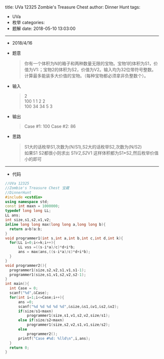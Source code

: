 title: UVa 12325 Zombie's Treasure Chest
author: Dinner Hunt
tags:
  - UVa
  - 枚举
categories:
  - 题解
date: 2018-05-10 13:03:00
---
* 2018/4/16    
 * 题意  
     >你有一个体积为N的箱子和两种数量无限的宝物。宝物1的体积为S1，价值为V1:；宝物2的体积为S2，价值为V2。输入均为32位带符号整数。 计算最多能装多大价值的宝物。（每种宝物都必须拿非负整数个）。 
     
     <!--more-->
 * 输入
      >2  
      100 1 1 2 2  
      100 34 34 5 3  
       
 * 输出
      >Case #1: 100 
      Case #2: 86  

 * 思路
      >S1大的话枚举S1,次数为(N/S1),S2大的话枚举S2,次数为(N/S2)  
      如果S1 S2都很小则求出 S1*V2,S2*V1 这样体积都为S1*S2,然后枚举价值小的即可  
      
 ---
 * 代码
       
  ```cpp
//UVa 12325
//Zombie's Treasure Chest 宝藏
//DinnerHunt
#include <cstdio>
using namespace std;
const int maxn = 1000000;
typedef long long LL;
LL ans;
int size,s1,s2,v1,v2;
inline long long max(long long a,long long b){
    return a>b?a:b;
}
void programmer1(int s,int a,int b,int c,int d,int k){
    for(LL i=0;i<=k;i++){
        LL vss =((s-i*a)/c)*d+i*b;
        ans = max(ans,((s-i*a)/c)*d+i*b);
    }
}
void programmer2(){
    programmer1(size,s2,v2,s1,v1,s1-1);
    programmer1(size,s1,v1,s2,v2,s2-1);
}
int main(){
    int Case = 0;
    scanf("%d",&Case);
    for(int i=1;i<=Case;i++){
        ans =0;
        scanf("%d %d %d %d %d",&size,&s1,&v1,&s2,&v2);
        if(size/s1<maxn)
            programmer1(size,s1,v1,s2,v2,size/s1);
        else if(size/s2<maxn)
            programmer1(size,s2,v2,s1,v1,size/s2);
        else
            programmer2();
        printf("Case #%d: %lld\n",i,ans);
    }
    return 0;
}
 ```
